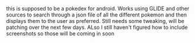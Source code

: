 this is supposed to be a pokedex for android. Works using GLIDE and other sources to search through a json file of all the different pokemon and then displays them to the user as preferred. Still needs some tweaking, will be patching over the next few days. ALso I still haven't figured how to include screenshots so those will be coming in soon
